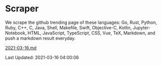 # Scraper

We scrape the github trending page of these languages: Go, Rust, Python, Ruby, C++, C, Java, Shell, Makefile, Swift, Objective-C, Kotlin, Jupyter-Notebook, HTML, JavaScript, TypeScript, CSS, Vue, TeX, Markdown, and push a markdown result everyday.

[2021-03-16.md](https://github.com/yangwenmai/github-trending-backup/blob/master/2021-03-16.md)

Last Updated: 2021-03-16 04:00:06